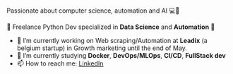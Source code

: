 Passionate about computer science, automation and AI 💻🤖

🚀 Freelance Python Dev specialized in **Data Science** and **Automation** 🚀

- 🔭 I’m currently working on Web scraping/Automation at **Leadix** (a belgium startup) in Growth marketing until the end of May.
- 🌱 I’m currently studying **Docker**, **DevOps/MLOps**, **CI/CD**, **FullStack dev**
- 📫 How to reach me: [LinkedIn](https://www.linkedin.com/in/romain-maillard6/)
